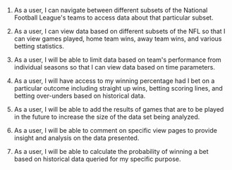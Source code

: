1) As a user, I can navigate between different subsets of the National Football League's teams to access data about that particular subset.

2) As a user, I can view data based on different subsets of the NFL so that I can view games played, home team wins, away team wins, and various betting statistics.

3) As a user, I will be able to limit data based on team's performance from individual seasons so that I can view data based on time parameters.

4) As a user, I will have access to my winning percentage had I bet on a particular outcome including straight up wins, betting scoring lines, and betting over-unders based on historical data.

5) As a user, I will be able to add the results of games that are to be played in the future to increase the size of the data set being analyzed.

6) As a user, I will be able to comment on specific view pages to provide insight and analysis on the data presented.

7) As a user, I will be able to calculate the probability of winning a bet based on historical data queried for my specific purpose.
